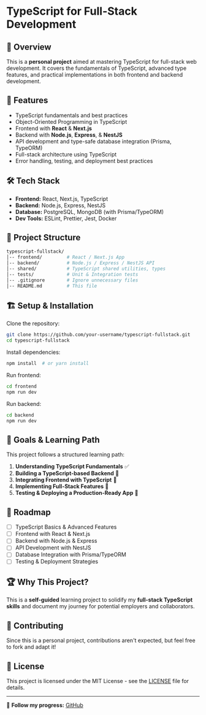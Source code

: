 # TypeScript for Full-Stack Development

## 🚀 Overview
This is a **personal project** aimed at mastering TypeScript for full-stack web development. It covers the fundamentals of TypeScript, advanced type features, and practical implementations in both frontend and backend development.

## 📌 Features
- TypeScript fundamentals and best practices
- Object-Oriented Programming in TypeScript
- Frontend with **React** & **Next.js**
- Backend with **Node.js**, **Express**, & **NestJS**
- API development and type-safe database integration (Prisma, TypeORM)
- Full-stack architecture using TypeScript
- Error handling, testing, and deployment best practices

## 🛠️ Tech Stack
- **Frontend:** React, Next.js, TypeScript
- **Backend:** Node.js, Express, NestJS
- **Database:** PostgreSQL, MongoDB (with Prisma/TypeORM)
- **Dev Tools:** ESLint, Prettier, Jest, Docker

## 📂 Project Structure
```sh
typescript-fullstack/
│-- frontend/         # React / Next.js App
│-- backend/          # Node.js / Express / NestJS API
│-- shared/           # TypeScript shared utilities, types
│-- tests/            # Unit & Integration tests
│-- .gitignore        # Ignore unnecessary files
│-- README.md         # This file
```

## 🏗️ Setup & Installation
Clone the repository:
```sh
git clone https://github.com/your-username/typescript-fullstack.git
cd typescript-fullstack
```

Install dependencies:
```sh
npm install  # or yarn install
```

Run frontend:
```sh
cd frontend
npm run dev
```

Run backend:
```sh
cd backend
npm run dev
```

## 🎯 Goals & Learning Path
This project follows a structured learning path:
1. **Understanding TypeScript Fundamentals** ✅
2. **Building a TypeScript-based Backend** 🔄
3. **Integrating Frontend with TypeScript** 🔄
4. **Implementing Full-Stack Features** 🔄
5. **Testing & Deploying a Production-Ready App** 🔄

## 🔗 Roadmap
- [ ] TypeScript Basics & Advanced Features
- [ ] Frontend with React & Next.js
- [ ] Backend with Node.js & Express
- [ ] API Development with NestJS
- [ ] Database Integration with Prisma/TypeORM
- [ ] Testing & Deployment Strategies

## 🏆 Why This Project?
This is a **self-guided** learning project to solidify my **full-stack TypeScript skills** and document my journey for potential employers and collaborators.

## 🤝 Contributing
Since this is a personal project, contributions aren't expected, but feel free to fork and adapt it!

## 📜 License
This project is licensed under the MIT License - see the [LICENSE](LICENSE) file for details.

---

🔗 **Follow my progress:** [GitHub](https://github.com/your-username/)

